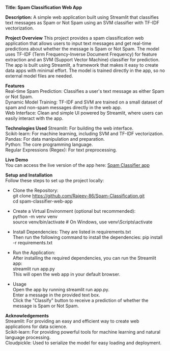 **Title: Spam Classification Web App**

**Description:** A simple web application built using Streamlit that classifies text messages as Spam or Not Spam using an SVM classifier with TF-IDF vectorization.

**Project Overview**
This project provides a spam classification web application that allows users to input text messages and get real-time predictions about whether the message is Spam or Not Spam. The model uses TF-IDF (Term Frequency-Inverse Document Frequency) for feature extraction and an SVM (Support Vector Machine) classifier for prediction. The app is built using Streamlit, a framework that makes it easy to create data apps with minimal effort. The model is trained directly in the app, so no external model files are needed.  

**Features**  
Real-time Spam Prediction: Classifies a user's text message as either Spam or Not Spam.  
Dynamic Model Training: TF-IDF and SVM are trained on a small dataset of spam and non-spam messages directly in the web app.  
Web Interface: Clean and simple UI powered by Streamlit, where users can easily interact with the app.  

**Technologies Used**
Streamlit: For building the web interface.  
Scikit-learn: For machine learning, including SVM and TF-IDF vectorization.  
Pandas: For data manipulation and preparation.  
Python: The core programming language.  
Regular Expressions (Regex): For text preprocessing.  

**Live Demo**  
You can access the live version of the app here: [Spam Classifier app](https://spamclassifierbyrajeev.streamlit.app/)

**Setup and Installation**  
Follow these steps to set up the project locally:

- Clone the Repository:  
git clone https://github.com/Rajeev-86/Spam-Classification.git  
cd spam-classifier-web-app

- Create a Virtual Environment (optional but recommended):  
python -m venv venv  
source venv/bin/activate  # On Windows, use venv\Scripts\activate  

- Install Dependencies: They are listed in requirements.txt  
Then run the following command to install the dependencies: pip install -r requirements.txt  

- Run the Application:  
After installing the required dependencies, you can run the Streamlit app:  
streamlit run app.py  
This will open the web app in your default browser.  

- Usage  
Open the app by running streamlit run app.py.  
Enter a message in the provided text box.  
Click the "Classify" button to receive a prediction of whether the message is Spam or Not Spam.  

**Acknowledgements**  
Streamlit: For providing an easy and efficient way to create web applications for data science.  
Scikit-learn: For providing powerful tools for machine learning and natural language processing.  
Cloudpickle: Used to serialize the model for easy loading and deployment.  





